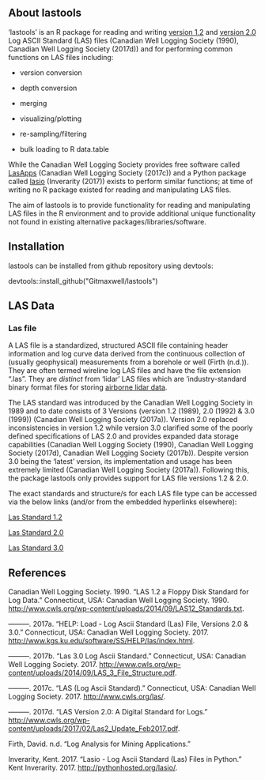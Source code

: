 About lastools
--------------

‘lastools’ is an R package for reading and writing [version
1.2](http://www.cwls.org/wp-content/uploads/2014/09/LAS12_Standards.txt)
and [version
2.0](http://www.cwls.org/wp-content/uploads/2017/02/Las2_Update_Feb2017.pdf)
Log ASCII Standard (LAS) files (Canadian Well Logging Society (1990),
Canadian Well Logging Society (2017d)) and for performing common
functions on LAS files including:

-   version conversion

-   depth conversion

-   merging

-   visualizing/plotting

-   re-sampling/filtering

-   bulk loading to R data.table

While the Canadian Well Logging Society provides free software called
[LasApps](http://www.cwls.org/wp-content/uploads/2017/02/CWLS_LasApps_v2_4_14.msi)
(Canadian Well Logging Society (2017c)) and a Python package called
[lasio](http://pythonhosted.org/lasio/index.html) (Inverarity (2017))
exists to perform similar functions; at time of writing no R package
existed for reading and manipulating LAS files.

The aim of lastools is to provide functionality for reading and
manipulating LAS files in the R environment and to provide additional
unique functionality not found in existing alternative
packages/libraries/software.

Installation
------------

lastools can be installed from github repository using devtools:

devtools::install\_github("Gitmaxwell/lastools")

LAS Data
--------

### Las file

A LAS file is a standardized, structured ASCII file containing header
information and log curve data derived from the continuous collection of
(usually geophysical) measurements from a borehole or well (Firth
(n.d.)). They are often termed wireline log LAS files and have the file
extension “.las”. They are *distinct* from ‘lidar’ LAS files which are
’industry-standard binary format files for storing [airborne lidar
data](http://desktop.arcgis.com/en/arcmap/10.3/manage-data/las-dataset/what-is-a-las-dataset-.htm).

The LAS standard was introduced by the Canadian Well Logging Society in
1989 and to date consists of 3 Versions (version 1.2 (1989), 2.0 (1992)
& 3.0 (1999)) (Canadian Well Logging Society (2017a)). Version 2.0
replaced inconsistencies in version 1.2 while version 3.0 clarified some
of the poorly defined specifications of LAS 2.0 and provides expanded
data storage capabilities (Canadian Well Logging Society (1990),
Canadian Well Logging Society (2017d), Canadian Well Logging Society
(2017b)). Despite version 3.0 being the ‘latest’ version, its
implementation and usage has been extremely limited (Canadian Well
Logging Society (2017a)). Following this, the package lastools only
provides support for LAS file versions 1.2 & 2.0.

The exact standards and structure/s for each LAS file type can be
accessed via the below links (and/or from the embedded hyperlinks
elsewhere):

[Las Standard
1.2](http://www.cwls.org/wp-content/uploads/2014/09/LAS12_Standards.txt)

[Las Standard
2.0](http://www.cwls.org/wp-content/uploads/2017/02/Las2_Update_Feb2017.pdf)

[Las Standard
3.0](http://www.cwls.org/wp-content/uploads/2014/09/LAS_3_File_Structure.pdf)

References
----------

Canadian Well Logging Society. 1990. “LAS 1.2 a Floppy Disk Standard for
Log Data.” Connecticut, USA: Canadian Well Logging Society. 1990.
<http://www.cwls.org/wp-content/uploads/2014/09/LAS12_Standards.txt>.

———. 2017a. “HELP: Load - Log Ascii Standard (Las) File, Versions 2.0 &
3.0.” Connecticut, USA: Canadian Well Logging Society. 2017.
<http://www.kgs.ku.edu/software/SS/HELP/las/index.html>.

———. 2017b. “Las 3.0 Log Ascii Standard.” Connecticut, USA: Canadian
Well Logging Society. 2017.
<http://www.cwls.org/wp-content/uploads/2014/09/LAS_3_File_Structure.pdf>.

———. 2017c. “LAS (Log Ascii Standard).” Connecticut, USA: Canadian Well
Logging Society. 2017. <http://www.cwls.org/las/>.

———. 2017d. “LAS Version 2.0: A Digital Standard for Logs.”
<http://www.cwls.org/wp-content/uploads/2017/02/Las2_Update_Feb2017.pdf>.

Firth, David. n.d. “Log Analysis for Mining Applications.”

Inverarity, Kent. 2017. “Lasio - Log Ascii Standard (Las) Files in
Python.” Kent Inverarity. 2017. <http://pythonhosted.org/lasio/>.
